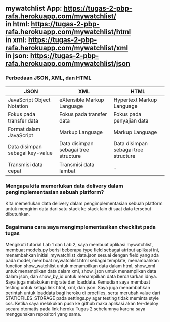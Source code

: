mywatchlist App: https://tugas-2-pbp-rafa.herokuapp.com/mywatchlist/  
    in html: https://tugas-2-pbp-rafa.herokuapp.com/mywatchlist/html  
    in xml: https://tugas-2-pbp-rafa.herokuapp.com/mywatchlist/xml  
    in json: https://tugas-2-pbp-rafa.herokuapp.com/mywatchlist/json  
--

### Perbedaan JSON, XML, dan HTML
|    JSON                 |    XML                   |    HTML                 |
--------------------------|--------------------------|-------------------------|
JavaScript Object Notation|eXtensible Markup Language|Hypertext Markup Language|
Fokus pada transfer data  |Fokus pada transfer data  |Fokus pada penyajian data|
Format dalam JavaScript   |Markup Language           |Markup Language          |
Data disimpan sebagai key-value|Data disimpan sebagai tree structure|Data disimpan sebagai tree structure|
Transmisi data cepat      |Transmisi data lambat     | - |

### Mengapa kita memerlukan data delivery dalam pengimplementasian sebuah platform?  
Kita memerlukan data delivery dalam pengimplementasian sebuah platform untuk mengirim data dari satu stack ke stack lain di saat data tersebut dibutuhkan.

### Bagaimana cara saya mengimplementasikan checklist pada tugas
Mengikuti tutorial Lab 1 dan Lab 2, saya membuat aplikasi mywatchlist, membuat models.py berisi beberapa type field sebagai atribut aplikasi ini,
menambahkan initial_mywatchlist_data.json sesuai dengan field yang ada pada model, membuat mywatchlist.html sebagai template, menambahkan function show_watchlist
untuk menampilkan data dalam html, show_xml untuk menampilkan data dalam xml, show_json untuk menampilkan data dalam json, dan show_by_id untuk menampilkan data
berdasarkan idnya. Saya juga melakukan migrate dan loaddata. Kemudian saya membuat testing untuk ketiga link html, xml, dan json. Saya juga menambahkan perintah
untuk loaddata bagi heroku di procfiles, serta merubah value dari STATICFILES_STORAGE pada settings.py agar testing tidak meminta style css.
Ketika saya melakukan push ke github maka aplikasi akan ter-deploy secara otomatis pada link heroku Tugas 2 sebelumnya karena saya menggunakan repositori yang sama.
